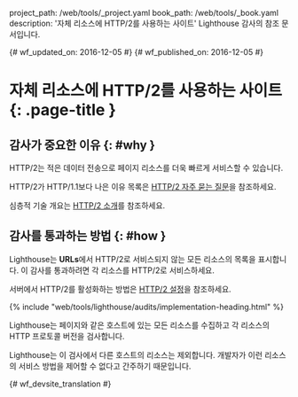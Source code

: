 project_path: /web/tools/_project.yaml
book_path: /web/tools/_book.yaml
description: '자체 리소스에 HTTP/2를 사용하는 사이트' Lighthouse 감사의 참조 문서입니다.

{# wf_updated_on: 2016-12-05 #}
{# wf_published_on: 2016-12-05 #}

# 자체 리소스에 HTTP/2를 사용하는 사이트  {: .page-title }

## 감사가 중요한 이유 {: #why }

HTTP/2는 적은 데이터 전송으로 페이지 리소스를 더욱 빠르게 서비스할 수 있습니다.


HTTP/2가 HTTP/1.1보다 나은 이유 목록은 [HTTP/2 자주 묻는 질문][faq]을
참조하세요.

심층적 기술 개요는 [HTTP/2 소개][intro]를 참조하세요.

[faq]: https://http2.github.io/faq/
[intro]: /web/fundamentals/performance/http2/

## 감사를 통과하는 방법 {: #how }

Lighthouse는 **URLs**에서 HTTP/2로 서비스되지 않는 모든 리소스의 목록을 표시합니다.
이 감사를 통과하려면 각 리소스를 HTTP/2로 서비스하세요.

서버에서 HTTP/2를 활성화하는 방법은 [HTTP/2 설정][setup]을 참조하세요.

[setup]: https://dassur.ma/things/h2setup/

{% include "web/tools/lighthouse/audits/implementation-heading.html" %}

Lighthouse는 페이지와 같은 호스트에 있는 모든 리소스를 수집하고
각 리소스의 HTTP 프로토콜 버전을 검사합니다.

Lighthouse는 이 검사에서 다른 호스트의 리소스는 제외합니다.
개발자가 이런 리소스의 서비스 방법을 제어할 수 없다고 간주하기 때문입니다.


{# wf_devsite_translation #}
